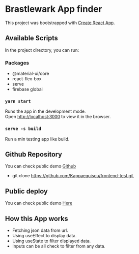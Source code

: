 # Brastlewark App finder

This project was bootstrapped with [Create React App](https://github.com/facebook/create-react-app).

## Available Scripts

In the project directory, you can run:

### Packages
- @material-ui/core
- react-flex-box
- serve
- firebase global

### `yarn start`

Runs the app in the development mode.\
Open [http://localhost:3000](http://localhost:3000) to view it in the browser.

### `serve -s build`

Run a min testing app like build.

## Github Repository

You can check public demo [Github](https://github.com/Kappaequiscu/frontend-test.git)
 - git clone https://github.com/Kappaequiscu/frontend-test.git

## Public deploy

You can check public demo [Here](https://brastlewark-frontend-test.web.app/)

## How this App works

 - Fetching json data from url.
 - Using useEffect to display data.
 - Using useState to filter displayed data.
 - Inputs can be all check to filter from any data.
